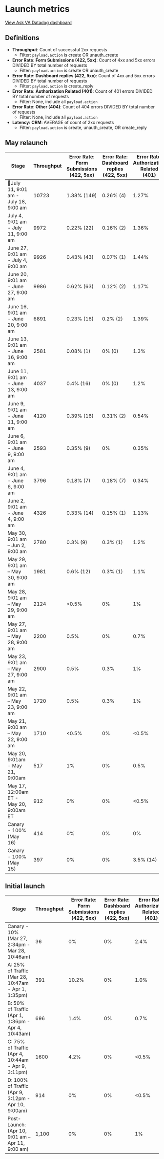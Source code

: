 # Launch metrics
[View Ask VA Datadog dashboard](https://vagov.ddog-gov.com/dashboard/ye3-k3q-unc/ask-va-dashboard-playground?fromUser=false&refresh_mode=sliding&from_ts=1748523806804&to_ts=1748610206804&live=true)

## Definitions
- **Throughput**: Count of successful 2xx requests
   - Filter: `payload.action` is create OR unauth_create
- **Error Rate: Form Submissions (422, 5xx)**: Count of 4xx and 5xx errors DIVIDED BY total number of requests
   - Filter: `payload.action` is create OR unauth_create
- **Error Rate: Dashboard replies (422, 5xx)**: Count of 4xx and 5xx errors DIVIDED BY total number of requests
   - Filter: `payload.action` is create_reply
- **Error Rate: Authorization Related (401)**: Count of 401 errors DIVIDED BY total number of requests
   - Filter: None, include all `payload.action`
- **Error Rate: Other (404)**: Count of 404 errors DIVIDED BY total number of requests
   - Filter: None, include all `payload.action`
- **Latency: CRM**: AVERAGE of count of 2xx requests
   - Filter: `payload.action` is create, unauth_create, OR create_reply

## May relaunch
|Stage|Throughput|Error Rate: Form Submissions (422, 5xx)|Error Rate: Dashboard replies<br>(422, 5xx)|Error Rate:<br>Authorization Related<br>(401)|Error Rate:<br>Other<br>(404)|Latency: CRM|
|---|---|---|---|---|---|---|
|📍July 11, 9:01 am - July 18, 9:00 am|10723|1.38% (149)|0.26% (4)|1.27%|0.02%|1.49s|
|July 4, 9:01 am - July 11, 9:00 am|9972|0.22% (22)|0.16% (2)|1.36%|0.01%|1.22s|
|June 27, 9:01 am - July 4, 9:00 am|9926|0.43% (43)|0.07% (1)|1.44%|0.01%|1.23s|
|June 20, 9:01 am - June 27, 9:00 am|9986|0.62% (63)|0.12% (2)|1.17%|0.03%|1.23s|
|June 16, 9:01 am - June 20, 9:00 am|6891|0.23% (16)|0.2% (2)|1.39%|0.04%|1.20s|
|June 13, 9:01 am - June 16, 9:00 am|2581|0.08% (1)|0% (0)|1.3%|~0%|AVG 2.47s|
|June 11, 9:01 am - June 13, 9:00 am|4037|0.4% (16)|0% (0)|1.2%|0.02%|AVG 2.51s|
|June 9, 9:01 am - June 11, 9:00 am|4120|0.39% (16)|0.31% (2)|0.54%|0%|AVG 2.52s|
|June 6, 9:01 am - June 9, 9:00 am |2593|0.35% (9)|0%|0.35%|0%|AVG 1.16s|
|June 4, 9:01 am - June 6, 9:00 am |3796|0.18% (7)|0.18% (7)|0.34%|0%|AVG 1.20s|
|June 2, 9:01 am - June 4, 9:00 am |4326|0.33% (14)|0.15% (1)|1.13%|0.1%|AVG 1.20s|
|May 30, 9:01 am – Jun 2, 9:00 am|2780|0.3% (9)|0.3% (1)|1.2%|~0%|AVG 2.61s|
|May 29, 9:01 am – May 30, 9:00 am|1981|0.6% (12)|0.3% (1)|1.1%|0.01%|AVG 2.19s|
|May 28, 9:01 am – May 29, 9:00 am|2124|<0.5%|0%|1%|0.01%|AVG 2.25s|
|May 27, 9:01 am – May 28, 9:00 am|2200|0.5%|0%|0.7%|<0.5%|AVG 2.30s|
|May 23, 9:01 am – May 27, 9:00 am|2900|0.5%|0.3%|1%|<0.5%|AVG 2.90s|
|May 22, 9:01 am – May 23, 9:00 am|1720|0.5%|0.3%|1%|<0.5%|AVG 2.20s|
|May 21, 9:00 am – May 22, 9:00 am|1710|<0.5%|0%|<0.5%|<0.5%|AVG 2.28s|
|May 20, 9:01am - May 21, 9:00am|517|1%|0%|0.5%|<0.5%|AVG 2.65s|
|May 17, 12:00am ET - May 20, 9:00am ET|912|0%|0%|<0.5%|<0.5%|AVG 2.51s|
|Canary - 100%<br>(May 16)|414|0%|0%|0%|0%|AVG 2.46s|
|Canary - 100%<br>(May 15)|397|0%|0%|3.5% (14)|0%|~~AVG 2.7s~~ |

 
## Initial launch
Stage|Throughput|Error Rate: Form Submissions (422, 5xx)|Error Rate: Dashboard replies<br>(422, 5xx)|Error Rate:<br>Authorization Related<br>(401)|Error Rate:<br>Other<br>(404)|Latency: CRM|
|---|---|---|---|---|---|---|
|Canary - 10%<br>(Mar 27, 2:34pm - Mar 28, 10:46am)|36|0%|0%|2.4%|0%|AVG 2.7s|
|A: 25% of Traffic <br>(Mar 28, 10:47am - Apr 1, 1:35pm)|391|10.2%|0%|1.0%|0%||AVG 3.8s|
|B: 50% of Traffic <br>(Apr 1, 1:36pm - Apr 4, 10:43am)|696|1.4%|0%|0.7%|<0.5%|AVG 3.3s|
|C: 75% of Traffic<br>(Apr 4, 10:44am - Apr 9, 3:11pm)|1600|4.2%|0%|<0.5%|<0.5%|AVG 4.7s|
|D: 100% of Traffic<br>(Apr 9, 3:12pm - Apr 10, 9:00am)|914|0%|0%|<0.5%|<0.5%|AVG 4s|
|Post-Launch:<br>(Apr 10, 9:01 am – Apr 11, 9:00 am)|1,100|0%|0%|1%|<0.5%|AVG 4.1s|
